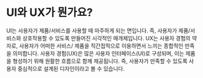 # UI와 UX가 뭔가요?

UI는 사용자가 제품/서비스를 사용할 때 마주하게 되는 면입니다. 즉, 사용자가 제품/서비스와 상호작용할 수 있도록 만들어진 시각적인 매개체입니다. UX는 사용자 경험의 약자로, 사용자가 어떠한 서비스/ 제품을 직간접적으로 이용하면서 느끼는 종합적인 만족을 의미합니다. 사용자 경험(UX)은 많은 사용자 인터페이스(UI)로 구성되며, 이는 제품을 형성하기 위해 원활한 흐름으로 함께 제공됩니다. 즉, 사용자가 만족할 수 있도록 사용자 중심적으로 설계된 디자인이라고 볼 수 있습니다.
